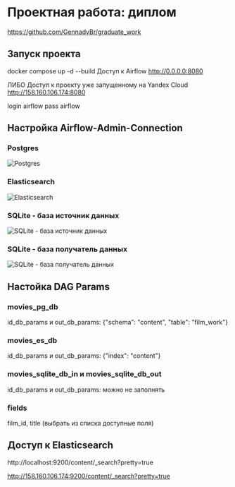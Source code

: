 # Проектная работа: диплом
https://github.com/GennadyBr/graduate_work


## Запуск проекта
docker compose up -d --build
Доступ к Airflow
http://0.0.0.0:8080

ЛИБО
Доступ к проекту уже запущенному на Yandex Cloud
http://158.160.106.174:8080


login airflow
pass airflow


## Настройка Airflow-Admin-Connection
### Postgres
![Postgres](images%2Fmovies_pg_db.png)

### Elasticsearch
![Elasticsearch](images%2Fmovies_es_db.png)

### SQLite - база источник данных
![SQLite - база источник данных](images%2Fmovies_sqlite_db_in.png)

### SQLite - база получатель данных
![SQLite - база получатель данных](images%2Fmovies_sqlite_db_out.png)


## Настойка DAG Params
### movies_pg_db
id_db_params и out_db_params: 	{"schema": "content", "table": "film_work"}

### movies_es_db
id_db_params и out_db_params: 	{"index": "content"}

### movies_sqlite_db_in и movies_sqlite_db_out
id_db_params и out_db_params: можно не заполнять

### fields
film_id, title (выбрать из списка доступные поля)


## Доступ к Elasticsearch
http://localhost:9200/content/_search?pretty=true

http://158.160.106.174:9200/content/_search?pretty=true
